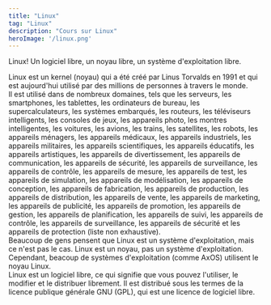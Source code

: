 ```yaml
---
title: "Linux"
tag: "Linux"
description: "Cours sur Linux"
heroImage: '/linux.png'
---
```



Linux! Un logiciel libre, un noyau libre, un système d'exploitation libre. 

Linux est un kernel (noyau) qui a été créé par Linus Torvalds en 1991 et qui est aujourd'hui 
utilisé par des millions de personnes à travers le monde. 
<br />
Il est utilisé dans de nombreux domaines, 
tels que les serveurs, les smartphones, les tablettes, les ordinateurs de bureau, les supercalculateurs, 
les systèmes embarqués, les routeurs, les téléviseurs intelligents, les consoles de jeux, les appareils photo, 
les montres intelligentes, les voitures, les avions, les trains, les satellites, les robots, les appareils ménagers, 
les appareils médicaux, les appareils industriels, les appareils militaires, les appareils scientifiques, les appareils 
éducatifs, les appareils artistiques, les appareils de divertissement, les appareils de communication, les appareils de sécurité, 
les appareils de surveillance, les appareils de contrôle, les appareils de mesure, les appareils de test, les appareils de simulation, 
les appareils de modélisation, les appareils de conception, les appareils de fabrication, les appareils de production, 
les appareils de distribution, les appareils de vente, les appareils de marketing, les appareils de publicité, les appareils de promotion, 
les appareils de gestion, les appareils de planification, les appareils de suivi, les appareils de contrôle, les appareils de surveillance, 
les appareils de sécurité et les appareils de protection (liste non exhaustive).
<br />
Beaucoup de gens pensent que Linux est un système d'exploitation, mais ce n'est pas le cas.
Linux est un noyau, pas un système d'exploitation. Cependant, beacoup de systèmes d'exploitation (comme AxOS) utilisent le noyau Linux.
<br />
Linux est un logiciel libre, ce qui signifie que vous pouvez l'utiliser, le modifier et le distribuer librement.
Il est distribué sous les termes de la licence publique générale GNU (GPL), qui est une licence de logiciel libre.
<br />
